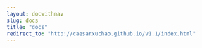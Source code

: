 ```yaml
---
layout: docwithnav
slug: docs
title: "docs"
redirect_to: "http://caesarxuchao.github.io/v1.1/index.html"
---
```

